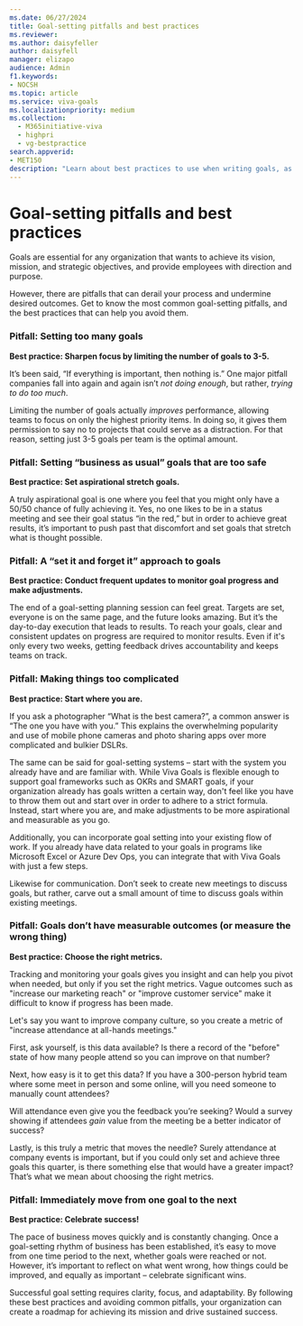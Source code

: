 ```yaml
---
ms.date: 06/27/2024
title: Goal-setting pitfalls and best practices
ms.reviewer: 
ms.author: daisyfeller
author: daisyfell
manager: elizapo
audience: Admin
f1.keywords:
- NOCSH
ms.topic: article
ms.service: viva-goals
ms.localizationpriority: medium
ms.collection:
  - M365initiative-viva
  - highpri
  - vg-bestpractice
search.appverid:
- MET150
description: "Learn about best practices to use when writing goals, as well as common goal-writing pitfalls."
---
```


# Goal-setting pitfalls and best practices

Goals are essential for any organization that wants to achieve its vision, mission, and strategic objectives, and provide employees with direction and purpose.  

However, there are pitfalls that can derail your process and undermine desired outcomes. Get to know the most common goal-setting pitfalls, and the best practices that can help you avoid them.

### Pitfall: Setting too many goals

**Best practice: Sharpen focus by limiting the number of goals to 3-5.**

It’s been said, “If everything is important, then nothing is.” One major pitfall companies fall into again and again isn’t *not doing enough*, but rather, *trying to do too much*.

Limiting the number of goals actually *improves* performance, allowing teams to focus on only the highest priority items. In doing so, it gives them permission to say no to projects that could serve as a distraction. For that reason, setting just 3-5 goals per team is the optimal amount.

### Pitfall: Setting “business as usual” goals that are too safe

**Best practice: Set aspirational stretch goals.**

A truly aspirational goal is one where you feel that you might only have a 50/50 chance of fully achieving it. Yes, no one likes to be in a status meeting and see their goal status “in the red,” but in order to achieve great results, it’s important to push past that discomfort and set goals that stretch what is thought possible.

### Pitfall: A “set it and forget it” approach to goals

**Best practice: Conduct frequent updates to monitor goal progress and make adjustments.**

The end of a goal-setting planning session can feel great. Targets are set, everyone is on the same page, and the future looks amazing. But it’s the day-to-day execution that leads to results. To reach your goals, clear and consistent updates on progress are required to monitor results. Even if it's only every two weeks, getting feedback drives accountability and keeps teams on track.

### Pitfall: Making things too complicated

**Best practice: Start where you are.**

If you ask a photographer “What is the best camera?”, a common answer is “The one you have with you.” This explains the overwhelming popularity and use of mobile phone cameras and photo sharing apps over more complicated and bulkier DSLRs.

The same can be said for goal-setting systems – start with the system you already have and are familiar with. While Viva Goals is flexible enough to support goal frameworks such as OKRs and SMART goals, if your organization already has goals written a certain way, don't feel like you have to throw them out and start over in order to adhere to a strict formula. Instead, start where you are, and make adjustments to be more aspirational and measurable as you go.

Additionally, you can incorporate goal setting into your existing flow of work. If you already have data related to your goals in programs like Microsoft Excel or Azure Dev Ops, you can integrate that with Viva Goals with just a few steps.

Likewise for communication. Don’t seek to create new meetings to discuss goals, but rather, carve out a small amount of time to discuss goals within existing meetings.

### Pitfall: Goals don’t have measurable outcomes (or measure the wrong thing)

**Best practice: Choose the right metrics.**

Tracking and monitoring your goals gives you insight and can help you pivot when needed, but only if you set the right metrics. Vague outcomes such as "increase our marketing reach" or "improve customer service" make it difficult to know if progress has been made.

Let's say you want to improve company culture, so you create a metric of "increase attendance at all-hands meetings."

First, ask yourself, is this data available? Is there a record of the "before" state of how many people attend so you can improve on that number?

Next, how easy is it to get this data? If you have a 300-person hybrid team where some meet in person and some online, will you need someone to manually count attendees?

Will attendance even give you the feedback you’re seeking? Would a survey showing if attendees *gain* value from the meeting be a better indicator of success?

Lastly, is this truly a metric that moves the needle? Surely attendance at company events is important, but if you could only set and achieve three goals this quarter, is there something else that would have a greater impact? That’s what we mean about choosing the right metrics.

### Pitfall: Immediately move from one goal to the next

**Best practice: Celebrate success!**

The pace of business moves quickly and is constantly changing. Once a goal-setting rhythm of business has been established, it’s easy to move from one time period to the next, whether goals were reached or not. However, it’s important to reflect on what went wrong, how things could be improved, and equally as important – celebrate significant wins.

Successful goal setting requires clarity, focus, and adaptability. By following these best practices and avoiding common pitfalls, your organization can create a roadmap for achieving its mission and drive sustained success.
